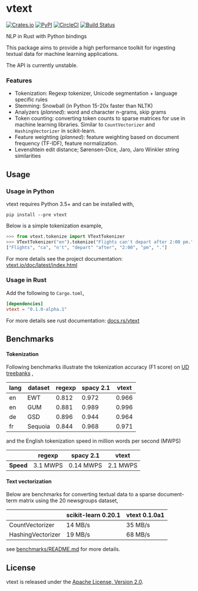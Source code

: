 # vtext

[![Crates.io](https://img.shields.io/crates/v/vtext.svg)](https://crates.io/crates/vtext)
[![PyPI](https://img.shields.io/pypi/v/vtext.svg)](https://pypi.org/project/vtext/)
[![CircleCI](https://circleci.com/gh/rth/vtext/tree/master.svg?style=svg)](https://circleci.com/gh/rth/vtext/tree/master)
[![Build Status](https://dev.azure.com/ryurchak/vtext/_apis/build/status/rth.vtext?branchName=master)](https://dev.azure.com/ryurchak/vtext/_build/latest?definitionId=1&branchName=master)

NLP in Rust with Python bindings

This package aims to provide a high performance toolkit for ingesting textual data for
machine learning applications.

The API is currently unstable.

### Features

 - Tokenization: Regexp tokenizer, Unicode segmentation + language specific rules
 - Stemming: Snowball (in Python 15-20x faster than NLTK)
 - Analyzers (*planned*): word and character n-grams, skip grams
 - Token counting: converting token counts to sparse matrices for use
   in machine learning libraries. Similar to `CountVectorizer` and
   `HashingVectorizer` in scikit-learn.
 - Feature weighting (*planned*): feature weighting based on document
   frequency (TF-IDF), feature normalization.
 - Levenshtein edit distance; Sørensen-Dice, Jaro, Jaro Winkler string similarities

## Usage

### Usage in Python

vtext requires Python 3.5+ and can be installed with,
```
pip install --pre vtext
```

Below is a simple tokenization example,

```python
>>> from vtext.tokenize import VTextTokenizer
>>> VTextTokenizer("en").tokenize("Flights can't depart after 2:00 pm.")
["Flights", "ca", "n't", "depart" "after", "2:00", "pm", "."]
```

For more details see the project documentation: [vtext.io/doc/latest/index.html](https://vtext.io/doc/latest/index.html)

### Usage in Rust

Add the following to `Cargo.toml`,
```toml
[dependencies]
vtext = "0.1.0-alpha.1"
```

For more details see rust documentation: [docs.rs/vtext](https://docs.rs/vtext)

## Benchmarks

#### Tokenization

Following benchmarks illustrate the tokenization accuracy (F1 score) on [UD treebanks](https://universaldependencies.org/)
,

                    
|  lang | dataset   |regexp    | spacy 2.1 | vtext    |         
|-------|-----------|----------|-----------|----------|
|  en   | EWT       | 0.812    | 0.972     | 0.966    |
|  en   | GUM       | 0.881    | 0.989     | 0.996    |
|  de   | GSD       | 0.896    | 0.944     | 0.964    |
|  fr   | Sequoia   | 0.844    | 0.968     | 0.971    |

and the English tokenization speed in million words per second (MWPS)

|           |regexp    | spacy 2.1 | vtext    | 
|-----------|----------|-----------|----------|
| **Speed** | 3.1 MWPS | 0.14 MWPS | 2.1 MWPS |


#### Text vectorization

Below are  benchmarks for converting
textual data to a sparse document-term matrix using the 20 newsgroups dataset, 

|                     | scikit-learn 0.20.1  | vtext 0.1.0a1    |
|---------------------|----------------------|------------------|
| CountVectorizer     |  14 MB/s             | 35 MB/s          |
| HashingVectorizer   |  19 MB/s             | 68 MB/s          |


see [benchmarks/README.md](./benchmarks/README.md) for more details.


## License

vtext is released under the [Apache License, Version 2.0](./LICENSE).
